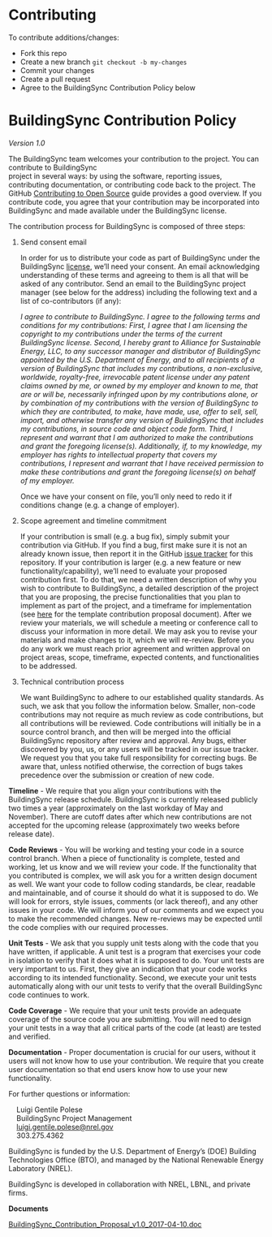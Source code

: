 # Contributing

To contribute additions/changes:

* Fork this repo
* Create a new branch `git checkout -b my-changes`
* Commit your changes
* Create a pull request
* Agree to the BuildingSync Contribution Policy below

# BuildingSync Contribution Policy
*Version 1.0*


The BuildingSync team welcomes your contribution to the project. You can contribute to BuildingSync  
project in several ways: by using the software, reporting issues, contributing documentation, or 
contributing code back to the project. The GitHub [Contributing to Open Source](https://opensource.guide/how-to-contribute/)
guide provides a good overview. If you contribute code, you agree that your contribution may be 
incorporated into BuildingSync and made available under the BuildingSync license.

The contribution process for BuildingSync is composed of three steps:

1.	Send consent email

    In order for us to distribute your code as part of BuildingSync under the BuildingSync 
[license](https://github.com/BuildingSync/schema/blob/master/LICENSE.md), we’ll need 
your consent. An email acknowledging understanding of these terms and agreeing to them is
all that will be asked of any contributor. Send an email to the BuildingSync project manager (see 
below for the address) including the following text and a list of co-contributors (if any):
        
    *I agree to contribute to BuildingSync. I agree to the following terms and conditions for my 
contributions: First, I agree that I am licensing the copyright to my contributions under 
the terms of the current BuildingSync license. Second, I hereby grant to Alliance for Sustainable 
Energy, LLC, to any successor manager and distributor of BuildingSync appointed by the U.S. 
Department of Energy, and to all recipients of a version of BuildingSync that includes my 
contributions, a non-exclusive, worldwide, royalty-free, irrevocable patent license under 
any patent claims owned by me, or owned by my employer and known to me, that are or will be,
necessarily infringed upon by my contributions alone, or by combination of my contributions 
with the version of BuildingSync to which they are contributed, to make, have made, use, offer to 
sell, sell, import, and otherwise transfer any version of BuildingSync that includes my 
contributions, in source code and object code form. Third, I represent and warrant that I 
am authorized to make the contributions and grant the foregoing license(s). Additionally, 
if, to my knowledge, my employer has rights to intellectual property that covers my 
contributions, I represent and warrant that I have received permission to make these 
contributions and grant the foregoing license(s) on behalf of my employer.*
        
    Once we have your consent on file, you’ll only need to redo it if conditions change (e.g. a 
change of employer).


2.	Scope agreement and timeline commitment

    If your contribution is small (e.g. a bug fix), simply submit your contribution via GitHub. 
If you find a bug, first make sure it is not an already known issue, then report it in the GitHub 
[issue tracker](https://github.com/BuildingSync/schema/issues) for this repository. If your 
contribution is larger (e.g. a new feature or new functionality/capability), we’ll need to evaluate 
your proposed contribution first. To do that, we need a written description of why you wish to 
contribute to BuildingSync, a detailed description of the project that you are proposing, the 
precise functionalities that you plan to implement as part of the project, and a timeframe for 
implementation (see [here][buildingsync-proposal] for the template contribution proposal document). After 
we review your materials, we will schedule a meeting or conference call to discuss your 
information in more detail. We may ask you to revise your materials and make changes to it, 
which we will re-review. Before you do any work we must reach prior agreement and written 
approval on project areas, scope, timeframe, expected contents, and functionalities to be 
addressed. 

3.	Technical contribution process

    We want BuildingSync to adhere to our established quality standards. As such, we ask that you follow 
the information below. Smaller, non-code contributions may not require as much review as code contributions, 
but all contributions will be reviewed. Code contributions will initially be in a source 
control branch, and then will be merged into the official BuildingSync repository after review and 
approval. Any bugs, either discovered by you, us, or any users will be tracked in our issue 
tracker. We request you that you take full responsibility for correcting bugs. Be aware 
that, unless notified otherwise, the correction of bugs takes precedence over the 
submission or creation of new code.
        
**Timeline** - We require that you align your contributions with the BuildingSync release schedule.
BuildingSync is currently released publicly two times a year (approximately on the last workday of
May and November). There are cutoff dates after which new contributions are not accepted for the 
upcoming release (approximately two weeks before release date).

**Code Reviews** - You will be working and testing your code in a source control branch. When a 
piece of functionality is complete, tested and working, let us know and we will review your code. 
If the functionality that you contributed is complex, we will ask you for a written design document 
as well. We want your code to follow coding standards, be clear, readable and maintainable, and of 
course it should do what it is supposed to do. We will look for errors, style issues, comments (or 
lack thereof), and any other issues in your code. We will inform you of our comments and we expect 
you to make the recommended changes. New re-reviews may be expected until the code complies with 
our required processes.

**Unit Tests** - We ask that you supply unit tests along with the code that you have written, if applicable. A 
unit test is a program that exercises your code in isolation to verify that it does what it is 
supposed to do. Your unit tests are very important to us. First, they give an indication that your 
code works according to its intended functionality. Second, we execute your unit tests 
automatically along with our unit tests to verify that the overall BuildingSync code continues to work.

**Code Coverage** - We require that your unit tests provide an adequate coverage of the source code 
you are submitting. You will need to design your unit tests in a way that all critical parts of 
the code (at least) are tested and verified.

**Documentation** - Proper documentation is crucial for our users, without it users will not know 
how to use your contribution. We require that you create user documentation so that end users know 
how to use your new functionality.

For further questions or information:

&nbsp;&nbsp;&nbsp;&nbsp;Luigi Gentile Polese<br/>
&nbsp;&nbsp;&nbsp;&nbsp;BuildingSync Project Management<br/>
&nbsp;&nbsp;&nbsp;&nbsp;luigi.gentile.polese@nrel.gov<br/>
&nbsp;&nbsp;&nbsp;&nbsp;303.275.4362<br/>
    
BuildingSync is funded by the U.S. Department of Energy’s (DOE) Building Technologies Office (BTO), and 
managed by the National Renewable Energy Laboratory (NREL).

BuildingSync is developed in collaboration with NREL, LBNL, and private firms.

**Documents**
 
[BuildingSync_Contribution_Proposal_v1.0_2017-04-10.doc][buildingsync-proposal]


[buildingsync-proposal]: https://github.com/BuildingSYnc/schema/raw/develop/.github/BuildingSync_Contribution_Proposal_v1.0_2017-04-10.doc